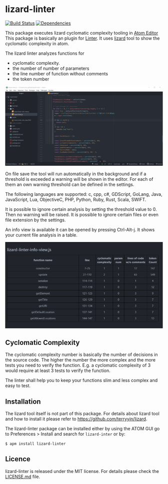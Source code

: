 # lizard-linter

[![Build Status](https://img.shields.io/circleci/build/gh/FlorianBuhl/lizard-linter.svg?style=plastic)](https://app.circleci.com/pipelines/github/FlorianBuhl/lizard-linter)
[![Dependencies](https://img.shields.io/david/FlorianBuhl/lizard-linter?style=plastic)](https://david-dm.org/FlorianBuhl/lizard-linter)

This package executes lizard cyclomatic complexity tooling in [Atom Editor](http://atom.io)
This package is basically an plugin for [Linter](https://github.com/AtomLinter/Linter).
It uses [lizard](https://github.com/terryyin/lizard) tool to show the cyclomatic complexity in atom.

The lizard linter analyzes functions for
- cyclomatic complexity.
- the number of number of parameters
- the line number of  function without comments
- the token number

![](./media/lizard_linter.gif)

On file save the tool will run automatically in the background and if a threshold is exceeded a warning will be shown in the editor.
For each of them an own warning threshold can be defined in the settings.

The following languages are supported:
c, cpp, c#, GDScript, GoLang, Java, JavaScript, Lua, ObjectiveC, PHP, Python, Ruby, Rust, Scala, SWIFT.

It is possible to ignore certain analysis by setting the threshold value to 0. Then no warning will be raised.
It is possible to ignore certain files or even file extension by the settings.

An info view is available it can be opened by pressing Ctrl-Alt-j. It shows your current file analysis in a table.

![](./media/lizard_linter_info_view.PNG)

## Cyclomatic Complexity

The cyclomatic complexity number is basically the number of decisions in the source code.
The higher the number the more complex and the more tests you need to verify the function.
E.g. a cyclomatic complexity of 3 would require at least 3 tests to verify the function.

The linter shall help you to keep your functions slim and less complex and easy to test.

## Installation

The lizard tool itself is not part of this package.
For details about lizard tool and how to install it please refer to https://github.com/terryyin/lizard.

The lizard-linter package can be installed either by using the ATOM GUI
go to Preferences > Install and search for `lizard-inter` or by:

```
$ apm install lizard-linter
````

## Licence

lizard-linter is released under the MIT license. For details please check the [LICENSE.md](LICENSE.md) file.
